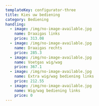 ```yaml
---
templateKey: configurator-three
title: Kies uw bediening
category: Bediening
handling:
  - image: /img/no-image-available.jpg
    name: Draaigas links
    price: 313.08
  - image: /img/no-image-available.jpg
    name: Draaigas rechts
    price: 285.3
  - image: /img/no-image-available.jpg
    name: Voetgas wig/wag
    price: 367.1
  - image: /img/no-image-available.jpg
    name: Extra wig/wag bediening links
    price: 212.55
  - image: /img/no-image-available.jpg
    name: Wig/wag bediening links
    price: 0
---
```


